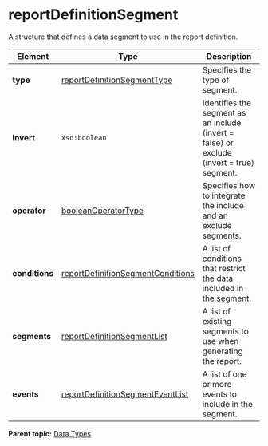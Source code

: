 # reportDefinitionSegment

A structure that defines a data segment to use in the report definition.

|Element|Type|Description|
|-------|----|-----------|
|**type** |[reportDefinitionSegmentType](r_reportDefinitionSegmentType.md#) |Specifies the type of segment.|
|**invert** |`xsd:boolean` |Identifies the segment as an include \(invert = false\) or exclude \(invert = true\) segment.|
|**operator** |[booleanOperatorType](r_boolean_operator_type.md#) |Specifies how to integrate the include and an exclude segments.|
|**conditions** |[reportDefinitionSegmentConditions](r_reportDefinitionSegmentConditions.md#) |A list of conditions that restrict the data included in the segment.|
|**segments** |[reportDefinitionSegmentList](r_reportDefinitionSegmentList.md#) |A list of existing segments to use when generating the report.|
|**events** |[reportDefinitionSegmentEventList](r_reportDefinitionSegmentEventList.md#) |A list of one or more events to include in the segment.|

**Parent topic:** [Data Types](../data_types/c_data_types.md)

